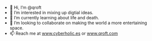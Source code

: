 - 👋 Hi, I’m @qroft
- 👀 I’m interested in mixing up digtial ideas.
- 🌱 I’m currently learning about life and death.
- 💞️ I’m looking to collaborate on making the world a more entertaining space.
- 📫 Reach me at www.cyberholic.es or www.qroft.com

<!---
qroft/qroft is a ✨ special ✨ repository because its `README.md` (this file) appears on your GitHub profile.
You can click the Preview link to take a look at your changes.
--->
